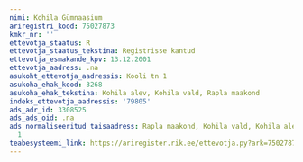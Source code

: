 ```yaml
---
nimi: Kohila Gümnaasium
ariregistri_kood: 75027873
kmkr_nr: ''
ettevotja_staatus: R
ettevotja_staatus_tekstina: Registrisse kantud
ettevotja_esmakande_kpv: 13.12.2001
ettevotja_aadress: .na
asukoht_ettevotja_aadressis: Kooli tn 1
asukoha_ehak_kood: 3268
asukoha_ehak_tekstina: Kohila alev, Kohila vald, Rapla maakond
indeks_ettevotja_aadressis: '79805'
ads_adr_id: 3308525
ads_ads_oid: .na
ads_normaliseeritud_taisaadress: Rapla maakond, Kohila vald, Kohila alev, Kooli tn
  1
teabesysteemi_link: https://ariregister.rik.ee/ettevotja.py?ark=75027873&ref=rekvisiidid
---
```

